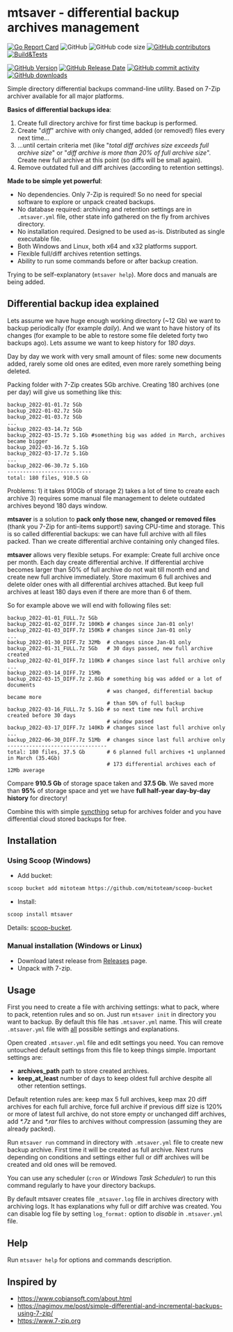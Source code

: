 # mtsaver - differential backup archives management

[![Go Report Card](https://goreportcard.com/badge/github.com/mitoteam/mtsaver)](https://goreportcard.com/report/github.com/mitoteam/mtsaver)
![GitHub](https://img.shields.io/github/license/mitoteam/mtsaver)
![GitHub code size](https://img.shields.io/github/languages/code-size/mitoteam/mtsaver)
[![GitHub contributors](https://img.shields.io/github/contributors-anon/mitoteam/mtsaver)](https://github.com/mitoteam/mtsaver/graphs/contributors)
[![Build&Tests](https://github.com/mitoteam/mtsaver/actions/workflows/go.yml/badge.svg)](https://github.com/mitoteam/mtsaver/actions/workflows/go.yml)

[![GitHub Version](https://img.shields.io/github/v/release/mitoteam/mtsaver?logo=github)](https://github.com/mitoteam/mtsaver)
[![GitHub Release Date](https://img.shields.io/github/release-date/mitoteam/mtsaver)](https://github.com/mitoteam/mtsaver/releases)
[![GitHub commit activity](https://img.shields.io/github/commit-activity/y/mitoteam/mtsaver)](https://github.com/mitoteam/mtsaver/commits)
[![GitHub downloads](https://img.shields.io/github/downloads/mitoteam/mtsaver/total)](https://github.com/mitoteam/mtsaver/releases)

Simple directory differential backups command-line utility. Based on 7-Zip archiver available for all major platforms.

**Basics of differential backups idea**:

1) Create full directory archive for first time backup is performed.
2) Create "_diff_" archive with only changed, added (or removed!) files every next time...
3) ...until certain criteria met (like "_total diff archives size exceeds full archive size_" or "_diff archive is more than 20% of full archive size_". Create new full archive at this point (so diffs will be small again).
4) Remove outdated full and diff archives (according to retention settings).

**Made to be simple yet powerful**:

* No dependencies. Only 7-Zip is required! So no need for special software to explore or unpack created backups.
* No database required: archiving and retention settings are in `.mtsaver.yml` file, other state info gathered on the fly from archives directory.
* No installation required. Designed to be used as-is. Distributed as single executable file.
* Both Windows and Linux, both x64 and x32 platforms support.
* Flexible full/diff archives retention settings.
* Ability to run some commands before or after backup creation.

Trying to be self-explanatory (`mtsaver help`). More docs and manuals are being added.

## Differential backup idea explained

Lets assume we have huge enough working directory (~12 Gb) we want to backup periodically (for example _daily_). And we want to have history of its changes (for example to be able to restore some file deleted forty two backups ago). Lets assume we want to keep history for _180 days_.

Day by day we work with very small amount of files: some new documents added, rarely some old ones are edited, even more rarely something being deleted.

Packing folder with 7-Zip creates 5Gb archive. Creating 180 archives (one per day) will give us something like this:

```text
backup_2022-01-01.7z 5Gb
backup_2022-01-02.7z 5Gb
backup_2022-01-03.7z 5Gb
...
backup_2022-03-14.7z 5Gb
backup_2022-03-15.7z 5.1Gb #something big was added in March, archives became bigger
backup_2022-03-16.7z 5.1Gb
backup_2022-03-17.7z 5.1Gb
...
backup_2022-06-30.7z 5.1Gb
---------------------------
total: 180 files, 910.5 Gb
```

Problems: 1) it takes 910Gb of storage 2) takes a lot of time to create each archive 3) requires some manual file management to delete outdated archives beyond 180 days window.

**mtsaver** is a solution to **pack only those new, changed or removed files** (thank you 7-Zip for anti-items support!) saving CPU-time and storage.
This is so called differential backups: we can have full archive with all files packed. Than we create differential archive containing only changed files.

**mtsaver** allows very flexible setups. For example: Create full archive once per month. Each day create differential archive. If differential archive becomes larger than 50% of full archive do not wait till month end and create new full archive immediately. Store maximum 6 full archives and delete older ones with all differential archives attached. But keep full archives at least 180 days even if there are more than 6 of them.

So for example above we will end with following files set:

```text
backup_2022-01-01_FULL.7z 5Gb
backup_2022-01-02_DIFF.7z 100Kb # changes since Jan-01 only!
backup_2022-01-03_DIFF.7z 150Kb # changes since Jan-01 only
...
backup_2022-01-30_DIFF.7z 32Mb  # changes since Jan-01 only
backup_2022-01-31_FULL.7z 5Gb   # 30 days passed, new full archive created
backup_2022-02-01_DIFF.7z 110Kb # changes since last full archive only
...
backup_2022-03-14_DIFF.7z 15Mb
backup_2022-03-15_DIFF.7z 2.8Gb # something big was added or a lot of documents
                                # was changed, differential backup became more
                                # than 50% of full backup
backup_2022-03-16_FULL.7z 5.1Gb # so next time new full archive created before 30 days
                                # window passed
backup_2022-03-17_DIFF.7z 140Kb # changes since last full archive only
...
backup_2022-06-30_DIFF.7z 51Mb  # changes since last full archive only
--------------------------------
total: 180 files, 37.5 Gb       # 6 planned full archives +1 unplanned in March (35.4Gb)
                                # 173 differential archives each of 12Mb average
```

Compare **910.5 Gb** of storage space taken and **37.5 Gb**. We saved more than **95%** of storage space and yet we have **full half-year day-by-day history** for directory!

Combine this with simple [syncthing](https://syncthing.net) setup for archives folder and you have differential cloud stored backups for free.

## Installation

### Using Scoop (Windows)

* Add bucket:

```sh
scoop bucket add mitoteam https://github.com/mitoteam/scoop-bucket
```

* Install:

```sh
scoop install mtsaver
```

Details: [scoop-bucket](https://github.com/mitoteam/scoop-bucket).

### Manual installation (Windows or Linux)

* Download latest release from [Releases](https://github.com/mitoteam/mtsaver/releases) page.
* Unpack with 7-zip.

## Usage

First you need to create a file with archiving settings: what to pack, where to pack, retention rules and so on. Just run `mtsaver init` in directory you want to backup. By default this file has `.mtsaver.yml` name. This will create `.mtsaver.yml` file with [all](app/job_settings.go) possible settings and explanations.

Open created `.mtsaver.yml` file and edit settings you need. You can remove untouched default settings from this file to keep things simple. Important settings are:

* **archives_path** path to store created archives.
* **keep_at_least** number of days to keep oldest full archive despite all other retention settings.

Default retention rules are: keep max 5 full archives, keep max 20 diff archives for each full archive, force full archive if previous diff size is 120% or more of latest full archive, do not store empty or unchanged diff archives, add _*.7z_ and _*.rar_ files to archives without compression (assuming they are already packed).

Run `mtsaver run` command in directory with `.mtsaver.yml` file to create new backup archive. First time it will be created as full archive. Next runs depending on conditions and settings either full or diff archives will be created and old ones will be removed.

You can use any scheduler (`cron` or _Windows Task Scheduler_) to run this command regularly to have your directory backups.

By default mtsaver creates file `_mtsaver.log` file in archives directory with archiving logs. It has explanations why full or diff archive was created. You can disable log file by setting `log_format:` option to _disable_ in `.mtsaver.yml` file.

## Help

Run `mtsaver help` for options and commands description.

## Inspired by

* https://www.cobiansoft.com/about.html
* https://nagimov.me/post/simple-differential-and-incremental-backups-using-7-zip/
* https://www.7-zip.org
